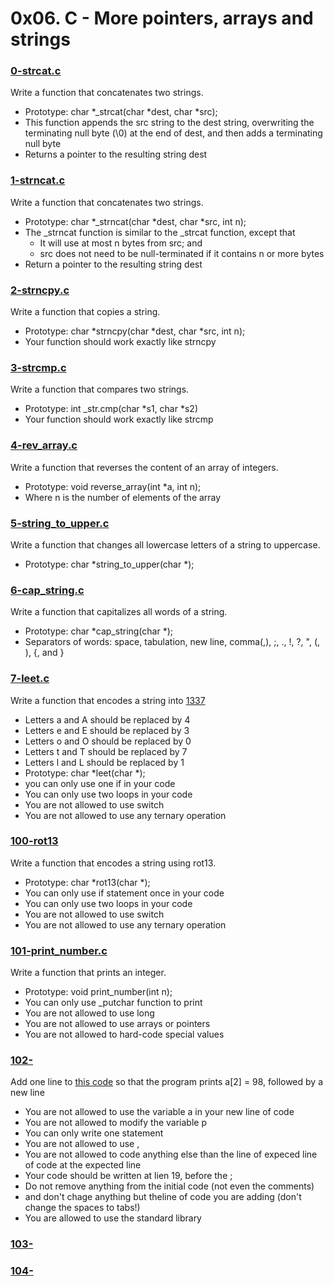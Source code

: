 # 0x06. C - More pointers, arrays and strings

### [0-strcat.c](https://github.com/MrGiddy/alx-low_level_programming/blob/main/0x06-pointers_arrays_strings/0-strcat.c)
Write a function that concatenates two strings.
* Prototype: char \*\_strcat(char \*dest, char \*src);
* This function appends the src string to the dest string, overwriting the terminating null byte (\0) at the end of dest, and then adds a terminating null byte
* Returns a pointer to the resulting string dest

### [1-strncat.c](https://github.com/MrGiddy/alx-low_level_programming/blob/main/0x06-pointers_arrays_strings/1-strncat.c)
Write a function that concatenates two strings.
* Prototype: char \*\_strncat(char \*dest, char \*src, int n);
* The \_strncat function is similar to the \_strcat function, except that
    * It will use at most n bytes from src; and
    * src does not need to be null-terminated if it contains n or more bytes
* Return a pointer to the resulting string dest

### [2-strncpy.c](https://github.com/MrGiddy/alx-low_level_programming/blob/main/0x06-pointers_arrays_strings/2-strncpy.c)
Write a function that copies a string.
* Prototype: char \*strncpy(char \*dest, char \*src, int n);
* Your function should work exactly like strncpy

### [3-strcmp.c](https://github.com/MrGiddy/alx-low_level_programming/blob/main/0x06-pointers_arrays_strings/3-strcmp.c)
Write a function that compares two strings.
* Prototype: int \_str.cmp(char \*s1, char \*s2)
* Your function should work exactly like strcmp

### [4-rev_array.c](https://github.com/MrGiddy/alx-low_level_programming/blob/main/0x06-pointers_arrays_strings/4-rev_array.c)
Write a function that reverses the content of an array of integers.
* Prototype: void reverse_array(int \*a, int n);
* Where n is the number of elements of the array

### [5-string_to_upper.c](https://github.com/MrGiddy/alx-low_level_programming/blob/main/0x06-pointers_arrays_strings/5-string_toupper.c)
Write a function that changes all lowercase letters of a string to uppercase.
* Prototype: char \*string_to_upper(char \*);

### [6-cap_string.c](https://github.com/MrGiddy/alx-low_level_programming/blob/main/0x06-pointers_arrays_strings/6-cap_string.c)
Write a function that capitalizes all words of a string.
* Prototype: char \*cap_string(char \*);
* Separators of words: space, tabulation, new line, comma(,), ;, ., !, ?, ", (, ), {, and }

### [7-leet.c](https://github.com/MrGiddy/alx-low_level_programming/blob/main/0x06-pointers_arrays_strings/7-leet.c)
Write a function that encodes a string into [1337](https://en.wikipedia.org/wiki/Leet)
* Letters a and A should be replaced by 4
* Letters e and E should be replaced by 3
* Letters o and O should be replaced by 0
* Letters t and T should be replaced by 7
* Letters l and L should be replaced by 1
* Prototype: char \*leet(char \*);
* you can only use one if in your code
* You can only use two loops in your code
* You are not allowed to use switch
* You are not allowed to use any ternary operation

### [100-rot13](https://github.com/MrGiddy/alx-low_level_programming/blob/main/0x06-pointers_arrays_strings/100-rot13.c)
Write a function that encodes a string using rot13.
* Prototype: char \*rot13(char \*);
* You can only use if statement once in your code
* You can only use two loops in your code
* You are not allowed to use switch
* You are not allowed to use any ternary operation

### [101-print_number.c](https://github.com/MrGiddy/alx-low_level_programming/blob/d0cbb9512db7fe6347cbf18686fdd65b98db73f1/0x06-pointers_arrays_strings/101-print_number.c)
Write a function that prints an integer.
* Prototype: void print_number(int n);
* You can only use \_putchar function to print
* You are not allowed to use long
* You are not allowed to use arrays or pointers
* You are not allowed to hard-code special values

### [102-](https://github.com/MrGiddy/alx-low_level_programming/blob/main/0x06-pointers_arrays_strings/102-magic.ci)
Add one line to [this code](https://github.com/alx-tools/make_magic_happen/blob/master/magic.c) so that the program prints a[2] = 98, followed by a new line
* You are not allowed to use the variable a in your new line of code
* You are not allowed to modify the variable p
* You can only write one statement
* You are not allowed to use ,
* You are not allowed to code anything else than the line of expeced line of code at the expected line
* Your code should be written at lien 19, before the ;
* Do not remove anything from the initial code (not even the comments)
* and don't chage anything but theline of code you are adding (don't change the spaces to tabs!)
* You are allowed to use the standard library

### [103-]()

### [104-]()

